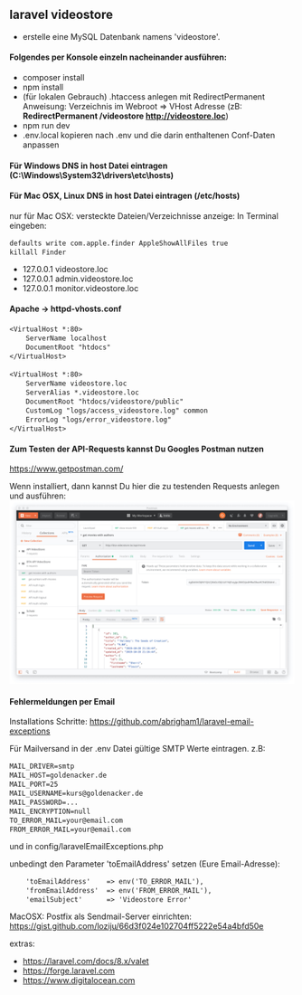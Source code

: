 ## laravel videostore

- erstelle eine MySQL Datenbank namens 'videostore'.

#### Folgendes per Konsole einzeln nacheinander ausführen:
- composer install
- npm install
- (für lokalen Gebrauch) .htaccess anlegen mit RedirectPermanent Anweisung:
 Verzeichnis im Webroot => VHost Adresse
 (zB: **RedirectPermanent /videostore http://videostore.loc**) 
- npm run dev
- .env.local kopieren nach .env und die darin enthaltenen Conf-Daten anpassen

#### Für Windows DNS in host Datei eintragen (C:\Windows\System32\drivers\etc\hosts)
#### Für Mac OSX, Linux DNS in host Datei eintragen (/etc/hosts)
nur für Mac OSX: versteckte Dateien/Verzeichnisse anzeige: In Terminal eingeben:
```
defaults write com.apple.finder AppleShowAllFiles true
killall Finder
```
- 127.0.0.1 videostore.loc
- 127.0.0.1 admin.videostore.loc
- 127.0.0.1 monitor.videostore.loc

#### Apache -> httpd-vhosts.conf
```
<VirtualHost *:80>
    ServerName localhost
    DocumentRoot "htdocs"
</VirtualHost>

<VirtualHost *:80>
    ServerName videostore.loc
    ServerAlias *.videostore.loc
    DocumentRoot "htdocs/videostore/public"
    CustomLog "logs/access_videostore.log" common
    ErrorLog "logs/error_videostore.log"
</VirtualHost>
```

#### Zum Testen der API-Requests kannst Du Googles Postman nutzen
https://www.getpostman.com/

Wenn installiert, dann kannst Du hier die zu testenden Requests anlegen und ausführen:
![Postman](https://raw.githubusercontent.com/berndengels/bta-videostore/master/public/assets/postman.jpg)

#### Fehlermeldungen per Email

Installations Schritte:
https://github.com/abrigham1/laravel-email-exceptions

Für Mailversand in der .env Datei gültige SMTP Werte eintragen. z.B:

```
MAIL_DRIVER=smtp
MAIL_HOST=goldenacker.de
MAIL_PORT=25
MAIL_USERNAME=kurs@goldenacker.de
MAIL_PASSWORD=...
MAIL_ENCRYPTION=null
TO_ERROR_MAIL=your@email.com
FROM_ERROR_MAIL=your@email.com
```
und in config/laravelEmailExceptions.php

unbedingt den Parameter 'toEmailAddress' setzen (Eure Email-Adresse):

```
    'toEmailAddress'    => env('TO_ERROR_MAIL'),
    'fromEmailAddress'  => env('FROM_ERROR_MAIL'),
    'emailSubject'      => 'Videostore Error'
```
MacOSX: Postfix als Sendmail-Server einrichten:
https://gist.github.com/loziju/66d3f024e102704ff5222e54a4bfd50e

extras:
- https://laravel.com/docs/8.x/valet
- https://forge.laravel.com
- https://www.digitalocean.com

